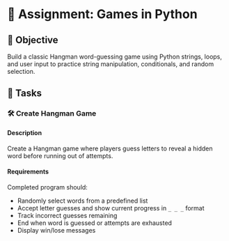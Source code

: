 
# 📘 Assignment: Games in Python

## 🎯 Objective

Build a classic Hangman word-guessing game using Python strings, loops, and user input to practice string manipulation, conditionals, and random selection.

## 📝 Tasks

### 🛠️ Create Hangman Game

#### Description
Create a Hangman game where players guess letters to reveal a hidden word before running out of attempts.

#### Requirements
Completed program should:

- Randomly select words from a predefined list
- Accept letter guesses and show current progress in `_ _ _` format
- Track incorrect guesses remaining
- End when word is guessed or attempts are exhausted
- Display win/lose messages
